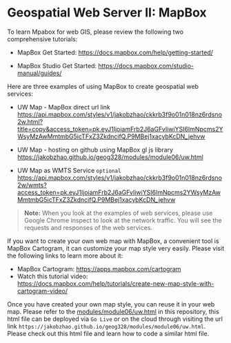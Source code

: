 # Geospatial Web Server II: MapBox

To learn Mpabox for web GIS, please review the following two comprehensive tutorials:

- MapBox Get Started: https://docs.mapbox.com/help/getting-started/

- MapBox Studio Get Started: https://docs.mapbox.com/studio-manual/guides/

Here are three examples of using MapBox to create geospatial web services:

- UW Map - MapBox direct url link
    https://api.mapbox.com/styles/v1/jakobzhao/ckkrb3f9o01n018nz6rdsno2w.html?title=copy&access_token=pk.eyJ1IjoiamFrb2J6aGFvIiwiYSI6ImNpcms2YWsyMzAwMmtmbG5icTFxZ3ZkdncifQ.P9MBej1xacybKcDN_jehvw

- UW Map - hosting on github using MapBox gl js library
    https://jakobzhao.github.io/geog328/modules/module06/uw.html


- UW Map as WMTS Service `optional`
    https://api.mapbox.com/styles/v1/jakobzhao/ckkrb3f9o01n018nz6rdsno2w/wmts?access_token=pk.eyJ1IjoiamFrb2J6aGFvIiwiYSI6ImNpcms2YWsyMzAwMmtmbG5icTFxZ3ZkdncifQ.P9MBej1xacybKcDN_jehvw

> **Note:** When you look at the examples of web services, please use Google Chrome inspect to look at the network traffic. You will see the requests and responses of the web services.

If you want to create your own web map with MapBox, a convenient tool is MapBox Cartogram, it can customize your map style very easily. Please visit the following links to learn more about it:

- MapBox Cartogram: https://apps.mapbox.com/cartogram
- Watch this tutorial video: https://docs.mapbox.com/help/tutorials/create-new-map-style-with-cartogram-video/

Once you have created your own map style, you can reuse it in your web map. Please refer to the [modules/module06/uw.html](uw.html) in this repository, this html file can be deployed via `Go Live` or on the cloud through visiting the url link `https://jakobzhao.github.io/geog328/modules/module06/uw.html`. Please check out this html file and learn how to code a similar html file.